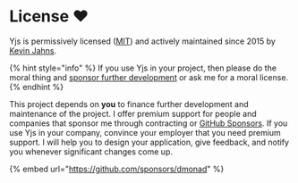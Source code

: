 # License ❤️

Yjs is permissively licensed \([MIT](https://github.com/yjs/yjs/blob/main/LICENSE)\) and actively maintained since 2015 by [Kevin Jahns](https://github.com/dmonad).

{% hint style="info" %}
If you use Yjs in your project, then please do the moral thing and [sponsor further development](https://github.com/sponsors/dmonad) or ask me for a moral license.
{% endhint %}

This project depends on **you** to finance further development and maintenance of the project. I offer premium support for people and companies that sponsor me through contracting or [GitHub Sponsors](https://github.com/sponsors/dmonad). If you use Yjs in your company, convince your employer that you need premium support. I will help you to design your application,  give feedback, and notify you whenever significant changes come up.

{% embed url="https://github.com/sponsors/dmonad" %}



